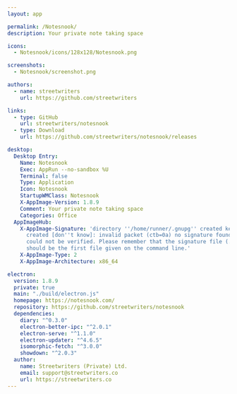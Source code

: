 ```yaml
---
layout: app

permalink: /Notesnook/
description: Your private note taking space

icons:
  - Notesnook/icons/128x128/Notesnook.png

screenshots:
  - Notesnook/screenshot.png

authors:
  - name: streetwriters
    url: https://github.com/streetwriters

links:
  - type: GitHub
    url: streetwriters/notesnook
  - type: Download
    url: https://github.com/streetwriters/notesnook/releases

desktop:
  Desktop Entry:
    Name: Notesnook
    Exec: AppRun --no-sandbox %U
    Terminal: false
    Type: Application
    Icon: Notesnook
    StartupWMClass: Notesnook
    X-AppImage-Version: 1.8.9
    Comment: Your private note taking space
    Categories: Office
  AppImageHub:
    X-AppImage-Signature: 'directory ''/home/runner/.gnupg'' created keybox ''/home/runner/.gnupg/pubring.kbx''
      created [don''t know]: invalid packet (ctb=0a) no signature found the signature
      could not be verified. Please remember that the signature file (.sig or .asc)
      should be the first file given on the command line.'
    X-AppImage-Type: 2
    X-AppImage-Architecture: x86_64

electron:
  version: 1.8.9
  private: true
  main: "./build/electron.js"
  homepage: https://notesnook.com/
  repository: https://github.com/streetwriters/notesnook
  dependencies:
    diary: "^0.3.0"
    electron-better-ipc: "^2.0.1"
    electron-serve: "^1.1.0"
    electron-updater: "^4.6.5"
    isomorphic-fetch: "^3.0.0"
    showdown: "^2.0.3"
  author:
    name: Streetwriters (Private) Ltd.
    email: support@streetwriters.co
    url: https://streetwriters.co
---
```

